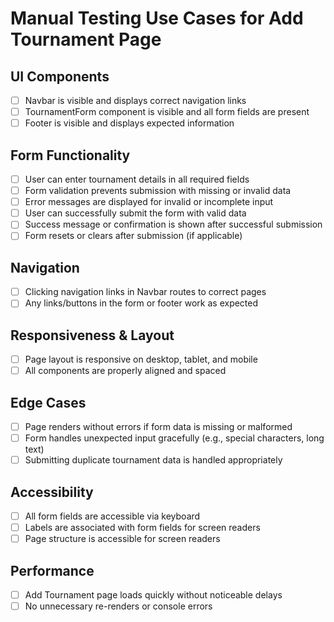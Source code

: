 # Manual Testing Use Cases for Add Tournament Page

## UI Components

- [ ] Navbar is visible and displays correct navigation links
- [ ] TournamentForm component is visible and all form fields are present
- [ ] Footer is visible and displays expected information

## Form Functionality

- [ ] User can enter tournament details in all required fields
- [ ] Form validation prevents submission with missing or invalid data
- [ ] Error messages are displayed for invalid or incomplete input
- [ ] User can successfully submit the form with valid data
- [ ] Success message or confirmation is shown after successful submission
- [ ] Form resets or clears after submission (if applicable)

## Navigation

- [ ] Clicking navigation links in Navbar routes to correct pages
- [ ] Any links/buttons in the form or footer work as expected

## Responsiveness & Layout

- [ ] Page layout is responsive on desktop, tablet, and mobile
- [ ] All components are properly aligned and spaced

## Edge Cases

- [ ] Page renders without errors if form data is missing or malformed
- [ ] Form handles unexpected input gracefully (e.g., special characters, long text)
- [ ] Submitting duplicate tournament data is handled appropriately

## Accessibility

- [ ] All form fields are accessible via keyboard
- [ ] Labels are associated with form fields for screen readers
- [ ] Page structure is accessible for screen readers

## Performance

- [ ] Add Tournament page loads quickly without noticeable delays
- [ ] No unnecessary re-renders or console errors
